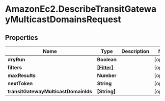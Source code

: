# AmazonEc2.DescribeTransitGatewayMulticastDomainsRequest

## Properties

Name | Type | Description | Notes
------------ | ------------- | ------------- | -------------
**dryRun** | **Boolean** |  | [optional] 
**filters** | [**[Filter]**](Filter.md) |  | [optional] 
**maxResults** | **Number** |  | [optional] 
**nextToken** | **String** |  | [optional] 
**transitGatewayMulticastDomainIds** | **[String]** |  | [optional] 


